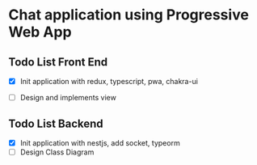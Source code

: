 # Chat application using Progressive Web App

## Todo List Front End

- [x] Init application with redux, typescript, pwa, chakra-ui
- [ ] Design and implements view


## Todo List Backend

- [x] Init application with nestjs, add socket, typeorm
- [ ] Design Class Diagram
